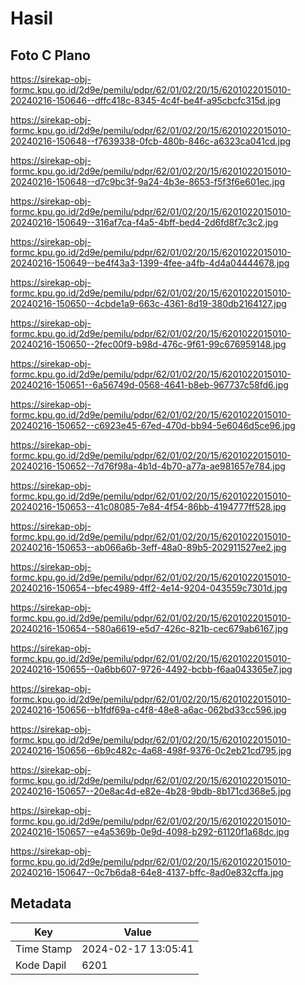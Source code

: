 # Hasil

## Foto C Plano

https://sirekap-obj-formc.kpu.go.id/2d9e/pemilu/pdpr/62/01/02/20/15/6201022015010-20240216-150646--dffc418c-8345-4c4f-be4f-a95cbcfc315d.jpg

https://sirekap-obj-formc.kpu.go.id/2d9e/pemilu/pdpr/62/01/02/20/15/6201022015010-20240216-150648--f7639338-0fcb-480b-846c-a6323ca041cd.jpg

https://sirekap-obj-formc.kpu.go.id/2d9e/pemilu/pdpr/62/01/02/20/15/6201022015010-20240216-150648--d7c9bc3f-9a24-4b3e-8653-f5f3f6e601ec.jpg

https://sirekap-obj-formc.kpu.go.id/2d9e/pemilu/pdpr/62/01/02/20/15/6201022015010-20240216-150649--316af7ca-f4a5-4bff-bed4-2d6fd8f7c3c2.jpg

https://sirekap-obj-formc.kpu.go.id/2d9e/pemilu/pdpr/62/01/02/20/15/6201022015010-20240216-150649--be4f43a3-1399-4fee-a4fb-4d4a04444678.jpg

https://sirekap-obj-formc.kpu.go.id/2d9e/pemilu/pdpr/62/01/02/20/15/6201022015010-20240216-150650--4cbde1a9-663c-4361-8d19-380db2164127.jpg

https://sirekap-obj-formc.kpu.go.id/2d9e/pemilu/pdpr/62/01/02/20/15/6201022015010-20240216-150650--2fec00f9-b98d-476c-9f61-99c676959148.jpg

https://sirekap-obj-formc.kpu.go.id/2d9e/pemilu/pdpr/62/01/02/20/15/6201022015010-20240216-150651--6a56749d-0568-4641-b8eb-967737c58fd6.jpg

https://sirekap-obj-formc.kpu.go.id/2d9e/pemilu/pdpr/62/01/02/20/15/6201022015010-20240216-150652--c6923e45-67ed-470d-bb94-5e6046d5ce96.jpg

https://sirekap-obj-formc.kpu.go.id/2d9e/pemilu/pdpr/62/01/02/20/15/6201022015010-20240216-150652--7d76f98a-4b1d-4b70-a77a-ae981657e784.jpg

https://sirekap-obj-formc.kpu.go.id/2d9e/pemilu/pdpr/62/01/02/20/15/6201022015010-20240216-150653--41c08085-7e84-4f54-86bb-4194777ff528.jpg

https://sirekap-obj-formc.kpu.go.id/2d9e/pemilu/pdpr/62/01/02/20/15/6201022015010-20240216-150653--ab066a6b-3eff-48a0-89b5-202911527ee2.jpg

https://sirekap-obj-formc.kpu.go.id/2d9e/pemilu/pdpr/62/01/02/20/15/6201022015010-20240216-150654--bfec4989-4ff2-4e14-9204-043559c7301d.jpg

https://sirekap-obj-formc.kpu.go.id/2d9e/pemilu/pdpr/62/01/02/20/15/6201022015010-20240216-150654--580a6619-e5d7-426c-821b-cec679ab6167.jpg

https://sirekap-obj-formc.kpu.go.id/2d9e/pemilu/pdpr/62/01/02/20/15/6201022015010-20240216-150655--0a6bb607-9726-4492-bcbb-f6aa043365e7.jpg

https://sirekap-obj-formc.kpu.go.id/2d9e/pemilu/pdpr/62/01/02/20/15/6201022015010-20240216-150656--b1fdf69a-c4f8-48e8-a6ac-062bd33cc596.jpg

https://sirekap-obj-formc.kpu.go.id/2d9e/pemilu/pdpr/62/01/02/20/15/6201022015010-20240216-150656--6b9c482c-4a68-498f-9376-0c2eb21cd795.jpg

https://sirekap-obj-formc.kpu.go.id/2d9e/pemilu/pdpr/62/01/02/20/15/6201022015010-20240216-150657--20e8ac4d-e82e-4b28-9bdb-8b171cd368e5.jpg

https://sirekap-obj-formc.kpu.go.id/2d9e/pemilu/pdpr/62/01/02/20/15/6201022015010-20240216-150657--e4a5369b-0e9d-4098-b292-61120f1a68dc.jpg

https://sirekap-obj-formc.kpu.go.id/2d9e/pemilu/pdpr/62/01/02/20/15/6201022015010-20240216-150647--0c7b6da8-64e8-4137-bffc-8ad0e832cffa.jpg


## Metadata

| Key        | Value               |
| ---------- | ------------------- |
| Time Stamp | 2024-02-17 13:05:41 |
| Kode Dapil | 6201                |



